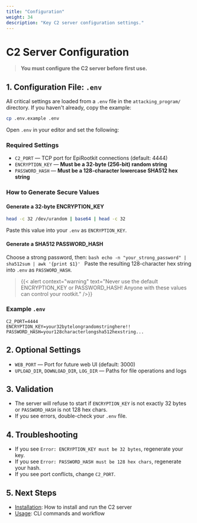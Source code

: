 ```yaml
---
title: "Configuration"
weight: 34
description: "Key C2 server configuration settings."
---
```


# C2 Server Configuration

> **You must configure the C2 server before first use.**

## 1. Configuration File: `.env`

All critical settings are loaded from a `.env` file in the `attacking_program/` directory. If you haven't already, copy the example:
```bash
cp .env.example .env
```

Open `.env` in your editor and set the following:

### Required Settings

- `C2_PORT` — TCP port for EpiRootkit connections (default: 4444)
- `ENCRYPTION_KEY` — **Must be a 32-byte (256-bit) random string**
- `PASSWORD_HASH` — **Must be a 128-character lowercase SHA512 hex string**

### How to Generate Secure Values

#### Generate a 32-byte ENCRYPTION_KEY
```bash
head -c 32 /dev/urandom | base64 | head -c 32
```
Paste this value into your `.env` as `ENCRYPTION_KEY`.

#### Generate a SHA512 PASSWORD_HASH
Choose a strong password, then:
        ```bash
echo -n "your_strong_password" | sha512sum | awk '{print $1}'
        ```
Paste the resulting 128-character hex string into `.env` as `PASSWORD_HASH`.

> {{< alert context="warning" text="Never use the default ENCRYPTION_KEY or PASSWORD_HASH! Anyone with these values can control your rootkit." />}}

### Example `.env`
```
C2_PORT=4444
ENCRYPTION_KEY=your32bytelongrandomstringhere!!
PASSWORD_HASH=your128characterlongsha512hexstring...
```

## 2. Optional Settings
- `WEB_PORT` — Port for future web UI (default: 3000)
- `UPLOAD_DIR`, `DOWNLOAD_DIR`, `LOG_DIR` — Paths for file operations and logs

## 3. Validation
- The server will refuse to start if `ENCRYPTION_KEY` is not exactly 32 bytes or `PASSWORD_HASH` is not 128 hex chars.
- If you see errors, double-check your `.env` file.

## 4. Troubleshooting
- If you see `Error: ENCRYPTION_KEY must be 32 bytes`, regenerate your key.
- If you see `Error: PASSWORD_HASH must be 128 hex chars`, regenerate your hash.
- If you see port conflicts, change `C2_PORT`.

## 5. Next Steps
- [Installation](./installation.md): How to install and run the C2 server
- [Usage](./usage.md): CLI commands and workflow 